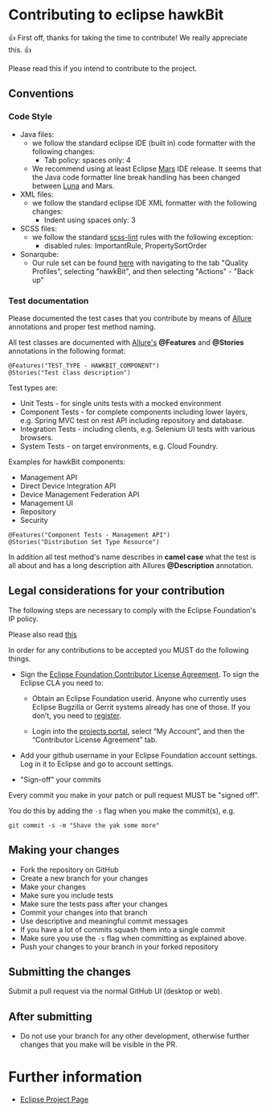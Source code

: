 # Contributing to eclipse hawkBit

:+1: First off, thanks for taking the time to contribute! We really appreciate this. :+1:

Please read this if you intend to contribute to the project.

## Conventions

### Code Style

* Java files:
  * we follow the standard eclipse IDE (built in) code formatter with the following changes:
    * Tab policy: spaces only: 4
  * We recommend using at least Eclipse [Mars](https://www.eclipse.org/mars/) IDE release. It seems that the Java code formatter line break handling has been changed between [Luna](https://www.eclipse.org/luna/) and Mars.
* XML files:
  * we follow the standard eclipse IDE XML formatter with the following changes:
    * Indent using spaces only: 3
* SCSS files:
  * we follow the standard [scss-lint](https://github.com/brigade/scss-lint/) rules with the following exception:
    * disabled rules: ImportantRule, PropertySortOrder
* Sonarqube:
  * Our rule set can be found [here](https://sonar.ops.bosch-iot-rollouts.com/projects) with navigating to the tab "Quality Profiles", selecting "hawkBit", and then selecting "Actions" - "Back up"

### Test documentation

Please documented the test cases that you contribute by means of [Allure](http://allure.qatools.ru) annotations and proper test method naming.

All test classes are documented with [Allure's](https://github.com/allure-framework/allure-core/wiki/Features-and-Stories) **@Features** and **@Stories** annotations in the following format:
```
@Features("TEST_TYPE - HAWKBIT_COMPONENT")
@Stories("Test class description")
```

Test types are:
* Unit Tests - for single units tests with a mocked environment
* Component Tests - for complete components including lower layers, e.g. Spring MVC test on rest API including repository and database.
* Integration Tests - including clients, e.g. Selenium UI tests with various browsers.
* System Tests - on target environments, e.g. Cloud Foundry.

Examples for hawkBit components:
* Management API
* Direct Device Integration API
* Device Management Federation API
* Management UI
* Repository
* Security

```
@Features("Component Tests - Management API")
@Stories("Distribution Set Type Resource")
```

In addition all test method's name describes in **camel case** what the test is all about and has a long description aith Allures **@Description** annotation.

## Legal considerations for your contribution

The following steps are necessary to comply with the Eclipse Foundation's IP policy.

Please also read [this](http://wiki.eclipse.org/Development_Resources/Contributing_via_Git)

In order for any contributions to be accepted you MUST do the following things.

* Sign the [Eclipse Foundation Contributor License Agreement](http://www.eclipse.org/legal/CLA.php).
To sign the Eclipse CLA you need to:

  * Obtain an Eclipse Foundation userid. Anyone who currently uses Eclipse Bugzilla or Gerrit systems already has one of those.
If you don’t, you need to [register](https://dev.eclipse.org/site_login/createaccount.php).

  * Login into the [projects portal](https://projects.eclipse.org/), select “My Account”, and then the “Contributor License Agreement” tab.

* Add your github username in your Eclipse Foundation account settings. Log in it to Eclipse and go to account settings.

* "Sign-off" your commits

Every commit you make in your patch or pull request MUST be "signed off".

You do this by adding the `-s` flag when you make the commit(s), e.g.

    git commit -s -m "Shave the yak some more"

## Making your changes

* Fork the repository on GitHub
* Create a new branch for your changes
* Make your changes
* Make sure you include tests
* Make sure the tests pass after your changes
* Commit your changes into that branch
* Use descriptive and meaningful commit messages
* If you have a lot of commits squash them into a single commit
* Make sure you use the `-s` flag when committing as explained above.
* Push your changes to your branch in your forked repository

## Submitting the changes

Submit a pull request via the normal GitHub UI (desktop or web).

## After submitting

* Do not use your branch for any other development, otherwise further changes that you make will be visible in the PR.

# Further information

* [Eclipse Project Page](http://projects.eclipse.org/projects/iot.hawkbit)
